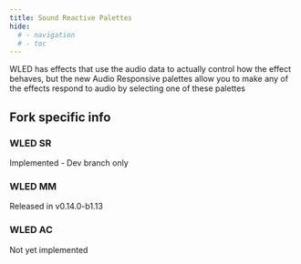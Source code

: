 ```yaml
---
title: Sound Reactive Palettes
hide:
  # - navigation
  # - toc
---
```


WLED has effects that use the audio data to actually control how the effect behaves, but the new Audio Responsive palettes allow you to make any of the effects respond to audio by selecting one of these palettes


## Fork specific info

### WLED SR
Implemented - Dev branch only


### WLED MM
Released in v0.14.0-b1.13

### WLED AC
Not yet implemented
